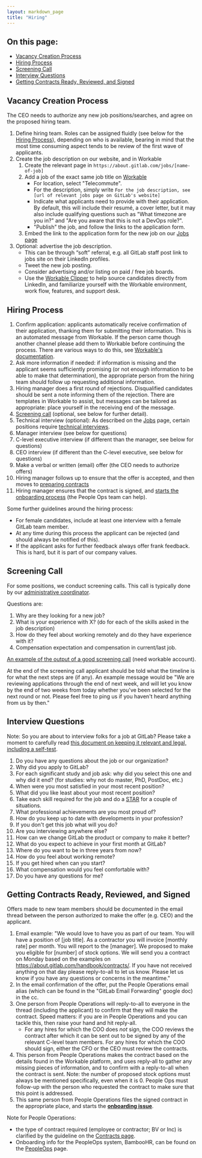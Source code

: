 ```yaml
---
layout: markdown_page
title: "Hiring"
---
```

## On this page:
* [Vacancy Creation Process](#vacancy-creation-process)
* [Hiring Process](#hiring-process)
* [Screening Call](#screening-call)
* [Interview Questions](#interview-questions)
* [Getting Contracts Ready, Reviewed, and Signed](#prep-contracts)

## Vacancy Creation Process<a name="vacancy-creation-process"></a>

The CEO needs to authorize any new job positions/searches, and agree on the proposed hiring team.

1. Define hiring team. Roles can be assigned fluidly (see below for the [Hiring Process](#hiring-process)), depending on who is available, bearing in
mind that the most time consuming aspect tends to be review of the first wave of applicants.
1. Create the job description on our website, and in Workable
    1. Create the relevant page in `https://about.gitlab.com/jobs/[name-of-job]`
    1. Add a job of the exact same job title on [Workable](https://gitlab.workable.com/backend)
       * For location, select "Telecommute".
       * For the description, simply write `For the job description, see [url of relevant jobs page on GitLab's website]`
       * Indicate what applicants need to provide with their application. By default, this will include their resumé, a cover letter, but it may also
       include qualifying questions such as "What timezone are you in?" and "Are you aware that this is not a DevOps role?".
       * "Publish" the job, and follow the links to the application form.
    1. Embed the link to the application form for the new job on our [Jobs page](https://about.gitlab.com/jobs/)
1. Optional: advertise the job description.
    * This can be through “soft” referral, e.g. all GitLab staff post link to jobs site on their LinkedIn profiles.
    * Tweet the new job posting.
    * Consider advertising and/or listing on paid / free job boards.
    * Use the [Workable Clipper](http://resources.workable.com/the-workable-clipper) to help source candidates directly from LinkedIn, and  familiarize yourself with the Workable environment, work flow, features, and support desk.

## Hiring Process<a name="hiring-process"></a>

1. Confirm application: applicants automatically receive confirmation of their application, thanking them for submitting their information. This is an automated message from Workable. If the person came though another channel please add them to Workable before continuing the process. There are various ways to do this, see [Workable's documentation](https://resources.workable.com/adding-candidates).
1. Ask more information if needed: if information is missing and the applicant seems sufficiently promising (or not enough information to be able to make that determination), the appropriate person from the hiring team should follow up requesting additional information.
1. Hiring manager does a first round of rejections. Disqualified candidates should be sent a note informing them of the rejection. There are templates in Workable to assist, but messages can be tailored as appropriate: place yourself in the receiving end of the message.
1. [Screening call](#screening-call) (optional, see below for further detail).
1. Technical interview (optional): As described on the [Jobs](https://about.gitlab.com/jobs/) page, certain positions
require [technical interviews](https://about.gitlab.com/jobs/#technical-interview).
1. Manager interview (see below for questions)
1. C-level executive interview (if different than the manager, see below for questions)
1. CEO interview (if different than the C-level executive, see below for questions)
1. Make a verbal or written (email) offer (the CEO needs to authorize offers)
1. Hiring manager follows up to ensure that the offer is accepted, and then moves to [preparing contracts](#prep-contracts)
1. Hiring manager ensures that the contract is signed, and [starts the onboarding process](#move-to-onboarding) (the People Ops team can help).

Some further guidelines around the hiring process:

- For female candidates, include at least one interview with a female GitLab team member.
- At any time during this process the applicant can be rejected (and should always be notified of this).
- If the applicant asks for further feedback always offer frank feedback. This is hard, but it is part of our company values.

## Screening Call<a name="screening-call"></a>

For some positions, we conduct screening calls. This call is typically done by our [administrative coordinator](https://about.gitlab.com/jobs/administrative-coordinator/).

Questions are:

1. Why are they looking for a new job?
1. What is your experience with X? (do for each of the skills asked in the job description)
1. How do they feel about working remotely and do they have experience with it?
1. Compensation expectation and compensation in current/last job.

[An example of the output of a good screening call](https://gitlab.workable.com/backend/jobs/128446/browser/applied/candidate/7604850) (need workable account).

At the end of the screening call applicant should be told what the timeline is for what the next steps are (if any).
An example message would be "We are reviewing applications through the end of next week, and will let you know by the end of two weeks from today whether you've been selected for the next round or not. Please feel free to ping us if you haven't heard anything from us by then."

## Interview Questions<a name="interview-questions"></a>

Note: So you are about to interview folks for a job at GitLab? Please take a moment to carefully read
[this document on keeping it relevant and legal, including a self-test](https://docs.google.com/document/d/1JNrDqtVGq3Y652ooxrOTr9Nc9TnxLj5N-KozzK5CqXw).

1. Do you have any questions about the job or our organization?
1. Why did you apply to GitLab?
1. For each significant study and job ask: why did you select this one and why did it end? (for studies: why not do master, PhD, PostDoc, etc.)
1. When were you most satisfied in your most recent position?
1. What did you like least about your most recent position?
1. Take each skill required for the job and do a [STAR](https://en.wikipedia.org/wiki/Situation,_Task,_Action,_Result) for a couple of situations.
1. What professional achievements are you most proud of?
1. How do you keep up to date with developments in your profession?
1. If you don't get this job what will you do?
1. Are you interviewing anywhere else?
1. How can we change GitLab the product or company to make it better?
1. What do you expect to achieve in your first month at GitLab?
1. Where do you want to be in three years from now?
1. How do you feel about working remote?
1. If you get hired when can you start?
1. What compensation would you feel comfortable with?
1. Do you have any questions for me?

## Getting Contracts Ready, Reviewed, and Signed<a name="prep-contracts"></a>

Offers made to new team members should be documented in the email thread between the
person authorized to make the offer (e.g. CEO) and the applicant.

1. Email example: "We would love to have you as part of our team. You will have
a position of [job title]. As a contractor you will invoice [monthly rate] per month.
You will report to the [manager]. We proposed to make you eligible for [number] of stock options.
We will send you a contract on Monday based on
the examples on https://about.gitlab.com/handbook/contracts/. If you have not
received anything on that day please reply-to-all to let us know. Please let us
know if you have any questions or concerns in the meantime."
1. In the email confirmation of the offer,
put the People Operations email alias (which can be found in the "GitLab Email Forwarding" google doc) in the cc.
1. One person from People Operations will reply-to-all to everyone in the thread
(including the applicant) to confirm that they will make the contract. Speed matters: if you are in People Operations and you can
tackle this, then raise your hand and hit reply-all.
   - For any hires for which the COO does _not_ sign, the COO reviews the contract
after which it can be sent out to be signed by any of the relevant C-level team
members. For any hires for which the COO should sign, either the CFO or the CEO must
review the contracts.
1. This person from People Operations makes the contract based on the details found in the Workable
platform, and uses reply-all to gather any missing pieces of information, and to
confirm with a reply-to-all when the contract is sent. Note: the number of proposed stock options
must always be mentioned specifically, even when it is 0. People Ops must follow-up
with the person who requested the contract to make sure that this point is addressed.
1. This same person from People Operations files the signed contract in the appropriate place, and starts the [**onboarding issue**](https://about.gitlab.com/handbook/general-onboarding/).

Note for People Operations:  
- the type of contract required (employee or contractor; BV or Inc) is clarified by the guideline on the
[Contracts page](https://about.gitlab.com/handbook/contracts).  
- Onboarding info for the PeopleOps system, BambooHR, can be found on the [PeopleOps](about.gitlab.com/handbook/people-operations) page.

